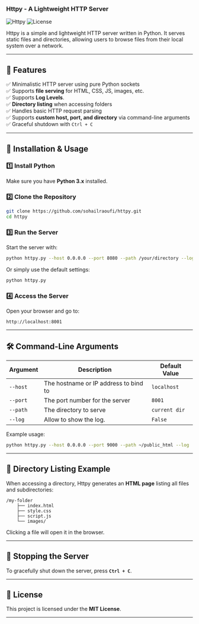 ### **Httpy - A Lightweight HTTP Server**  

![Httpy](https://img.shields.io/badge/Python-3.x-blue.svg) ![License](https://img.shields.io/badge/License-MIT-green.svg)  

Httpy is a simple and lightweight HTTP server written in Python. It serves static files and directories, allowing users to browse files from their local system over a network.  

---

## **🚀 Features**  
✅ Minimalistic HTTP server using pure Python sockets  
✅ Supports **file serving** for HTML, CSS, JS, images, etc.  
✅ Supports **Log Levels**.  
✅ **Directory listing** when accessing folders  
✅ Handles basic HTTP request parsing  
✅ Supports **custom host, port, and directory** via command-line arguments  
✅ Graceful shutdown with `Ctrl + C`  

---

## **📌 Installation & Usage**  

### **1️⃣ Install Python**  
Make sure you have **Python 3.x** installed.  

### **2️⃣ Clone the Repository**  
```bash
git clone https://github.com/sohailraoufi/httpy.git
cd httpy
```

### **3️⃣ Run the Server**  
Start the server with:  
```bash
python httpy.py --host 0.0.0.0 --port 8080 --path /your/directory --log
```
Or simply use the default settings:  
```bash
python httpy.py
```

### **4️⃣ Access the Server**  
Open your browser and go to:  
```
http://localhost:8001
```

---

## **🛠 Command-Line Arguments**  
| Argument   | Description                                   | Default Value  |
|------------|-----------------------------------------------|----------------|
| `--host`   | The hostname or IP address to bind to        | `localhost`    |
| `--port`   | The port number for the server               | `8001`         |
| `--path`   | The directory to serve                       | `current dir`  |
| `--log`    | Allow to show the log.                       | `False`  |

Example usage:  
```bash
python httpy.py --host 0.0.0.0 --port 9000 --path ~/public_html --log
```

---

## **📂 Directory Listing Example**  
When accessing a directory, Httpy generates an **HTML page** listing all files and subdirectories:  
```
/my-folder
    ├── index.html
    ├── style.css
    ├── script.js
    └── images/
```
Clicking a file will open it in the browser.

---

## **🛑 Stopping the Server**  
To gracefully shut down the server, press **`Ctrl + C`**.  

---

## **📝 License**  
This project is licensed under the **MIT License**.  

---


